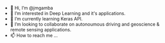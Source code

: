 - 👋 Hi, I’m @jmgamba
- 👀 I’m interested in Deep Learning and it's applications.
- 🌱 I’m currently learning Keras API.
- 💞️ I’m looking to collaborate on autonoumous driving and geoscience & remote sensing applications.
- 📫 How to reach me ...

<!---
jmgamba/jmgamba is a ✨ special ✨ repository because its `README.md` (this file) appears on your GitHub profile.
You can click the Preview link to take a look at your changes.
--->

